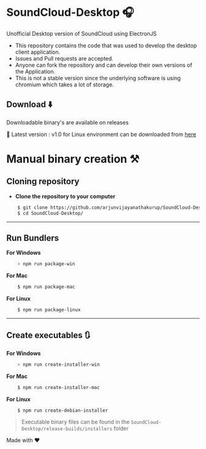 # SoundCloud-Desktop 🎧
Unofficial Desktop version of SoundCloud using ElectronJS

* This repository contains the code that was used to develop the desktop client application. 
* Issues and Pull requests are accepted.
* Anyone can fork the repository and can develop their own versions of the Application.
* This is not a stable version since the underlying software is using chromium which takes a lot of storage.

## Download ⬇️

Downloadable binary's are available on releases

🔖 Latest version : v1.0 for Linux environment can be downloaded from [here](https://github.com/arjunvijayanathakurup/SoundCloud-Desktop/releases/download/v1.0/soundcloud_1.0.0_amd64.deb)


# Manual binary creation ⚒️

## Cloning repository    
* __Clone the repository to your computer__

```bash
    $ git clone https://github.com/arjunvijayanathakurup/SoundCloud-Desktop.git
    $ cd SoundCloud-Desktop/
```
---
## Run Bundlers

__For Windows__ 

```bash
    > npm run package-win
```

__For Mac__

```bash
    $ npm run package-mac
```

__For Linux__

```bash
    $ npm run package-linux
```
---

## Create executables 🔃

__For Windows__

```bash
    > npm run create-installer-win
```

__For Mac__

```bash
    $ npm run create-installer-mac
```

__For Linux__

```bash
    $ npm run create-debian-installer
```

> Executable binary files can be found in the `SoundCloud-Desktop/release-builds/installers` folder

Made with :hearts:
